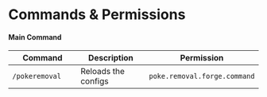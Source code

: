 # Commands & Permissions

#### Main Command

<table><thead><tr><th width="176">Command</th><th width="195.33333333333331">Description</th><th>Permission</th></tr></thead><tbody><tr><td><code>/pokeremoval</code></td><td>Reloads the configs</td><td><code>poke.removal.forge.command</code></td></tr></tbody></table>
